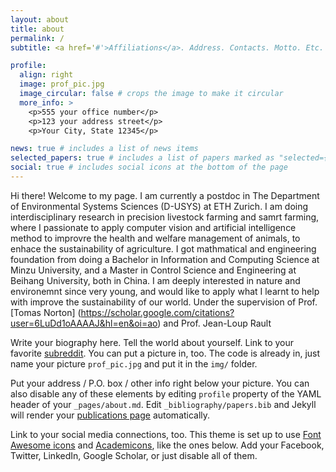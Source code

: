 ```yaml
---
layout: about
title: about
permalink: /
subtitle: <a href='#'>Affiliations</a>. Address. Contacts. Motto. Etc.

profile:
  align: right
  image: prof_pic.jpg
  image_circular: false # crops the image to make it circular
  more_info: >
    <p>555 your office number</p>
    <p>123 your address street</p>
    <p>Your City, State 12345</p>

news: true # includes a list of news items
selected_papers: true # includes a list of papers marked as "selected={true}"
social: true # includes social icons at the bottom of the page
---
```

Hi there! Welcome to my page. I am currently a postdoc in The Department of Environmental Systems Sciences (D-USYS) at ETH Zurich. I am doing interdisciplinary research in precision livestock farming and samrt farming, where I passionate to apply computer vision and artificial intelligence method to improvre the health and welfare management of animals, to enhace the sustainability of agriculture. I got mathmatical and engineering foundation from doing a Bachelor in Information and Computing Science at Minzu University, and a Master in Control Science and Engineering at Beihang University, both in China. I am deeply interested in nature and environemnt since very young, and would like to apply what I learnt to help with improve the sustainability of our world. Under the supervision of  Prof. [Tomas Norton] (https://scholar.google.com/citations?user=6LuDd1oAAAAJ&hl=en&oi=ao) and Prof. Jean-Loup Rault


Write your biography here. Tell the world about yourself. Link to your favorite [subreddit](http://reddit.com). You can put a picture in, too. The code is already in, just name your picture `prof_pic.jpg` and put it in the `img/` folder.

Put your address / P.O. box / other info right below your picture. You can also disable any of these elements by editing `profile` property of the YAML header of your `_pages/about.md`. Edit `_bibliography/papers.bib` and Jekyll will render your [publications page](/al-folio/publications/) automatically.

Link to your social media connections, too. This theme is set up to use [Font Awesome icons](https://fontawesome.com/) and [Academicons](https://jpswalsh.github.io/academicons/), like the ones below. Add your Facebook, Twitter, LinkedIn, Google Scholar, or just disable all of them.
